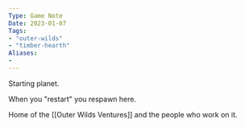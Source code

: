 ```yaml
---
Type: Game Note
Date: 2023-01-07
Tags:
- "outer-wilds"
- "timber-hearth"
Aliases:
- 
---
```

Starting planet.

When you "restart" you respawn here.

Home of the [[Outer Wilds Ventures]] and the people who work on it.